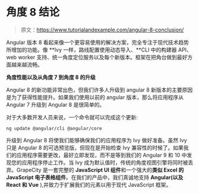 # 角度 8 结论

> 原文：<https://www.tutorialandexample.com/angular-8-conclusion/>

Angular 版本 8 看起来像一个更容易使用的解决方案，完全专注于现代技术趋势所增加的功能。像 **Ivy 一样，路线配置使用动态导入、**CLI 中的构建器 API、web worker 支持、统一角度定位服务以及每个新版本。框架在把角台做到最好方面越来越流畅。

**角度性能以及从角度 7 到角度 8 的升级**

Angular 8 的新功能非常出色，但我们许多人升级到 angular 8 新版本的主要原因是为了获得性能提升。如果我们使用以前的 angular 版本，那么将应用程序从 Angular 7 升级到 Angular 8 是很简单的。

对于大多数开发人员来说，一个命令就可以完成这个更新:

```
ng update @angular/cli @angular/core  
```

升级到 Angular 8 将使我们能够确保我们的应用程序为 Ivy 做好准备。虽然 Ivy 只是 Angular 8 的可选预览版，但现在是开始检查 Ivy 兼容性的时候了。如果我们的应用程序需要更改，最好立即发现，而不是等到我们的 Angular 9 和 10 中发现您的应用程序停止工作。当 Ivy 成为默认值时，传统的角度视图引擎将同时被丢弃。GrapeCity 是一套完整的 **JavaScript UI 组件**和一个强大的**类似 Excel 的 JavaScript 电子表格组件**。在我们的产品中，我们真诚地支持 **Angular(以及 React 和 Vue** ),并致力于扩展我们的元素以用于现代 JavaScript 框架。